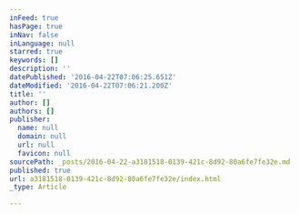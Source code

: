 ```yaml
---
inFeed: true
hasPage: true
inNav: false
inLanguage: null
starred: true
keywords: []
description: ''
datePublished: '2016-04-22T07:06:25.651Z'
dateModified: '2016-04-22T07:06:21.200Z'
title: ''
author: []
authors: []
publisher:
  name: null
  domain: null
  url: null
  favicon: null
sourcePath: _posts/2016-04-22-a3181518-0139-421c-8d92-80a6fe7fe32e.md
published: true
url: a3181518-0139-421c-8d92-80a6fe7fe32e/index.html
_type: Article

---
```

